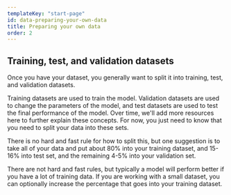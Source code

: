 ```yaml
---
templateKey: "start-page"
id: data-preparing-your-own-data
title: Preparing your own data
order: 2
---
```


## Training, test, and validation datasets

Once you have your dataset, you generally want to split it into training, test, and validation datasets.

Training datasets are used to train the model. Validation datasets are used to change the parameters of the model, and test datasets are used to test the final performance of the model. Over time, we'll add more resources here to further explain these concepts. For now, you just need to know that you need to split your data into these sets.

There is no hard and fast rule for how to split this, but one suggestion is to take all of your data and put about 80% into your training dataset, and 15-16% into test set, and the remaining 4-5% into your validation set.

There are not hard and fast rules, but typically a model will perform better if you have a lot of training data. If you are working with a small dataset, you can optionally increase the percentage that goes into your training dataset.
